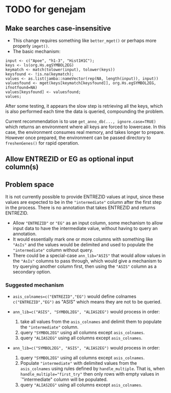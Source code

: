 # TODO for genejam

## Make searches case-insensitive

* This change requires something like `better_mget()` or
perhaps more properly `imget()`.
* The basic mechanism:

```{r, imget}
input <- c("Apoe", "h1-3", "Hist1H1C");
keys <- ls(org.Hs.egSYMBOL2EG)
keymatch <- match(tolower(input), tolower(keys))
keysfound <- !is.na(keymatch);
values <- as.list(jamba::nameVector(rep(NA, length(input)), input))
valuesfound <- mget(keys[keymatch[keysfound]], org.Hs.egSYMBOL2EG, ifnotfound=NA)
values[keysfound] <- valuesfound;
values;
```

After some testing, it appears the slow step is retrieving all
the keys, which is also performed each time the data is queried,
compounding the problem.

Current recommendation is to use `get_anno_db(..., ignore.case=TRUE)`
which returns an environment where all keys are forced to lowercase.
In this case, the environment consumes real memory, and takes longer
to prepare. However once prepared, the environment can be passed
directory to `freshenGenes()` for rapid operation.

## Allow ENTREZID or EG as optional input column(s)

## Problem space

It is not currently possible to provide ENTREZID values at input,
since these values are expected to be in the `"intermediate"` column
after the first step in the process. There is no annotation that
takes ENTREZID and returns ENTREZID.

* Allow `"ENTREZID"` or `"EG"` as an input column, some mechanism to
allow input data to have the intermediate value, without
having to query an annotation.
* It would essentially mark one or more columns with something like 
`"AsIs"` and the values would be delimited and used to populate
the `"intermediate"` column without query.
* There could be a special-case `ann_lib="ASIS"` that would allow
values in the `"AsIs"` columns to pass through, which would give
a mechanism to try querying another column first, then using the
`"ASIS"` column as a secondary option.

### Suggested mechanism

* `asis_colnames=c("ENTREZID","EG")` would define colnames `c("ENTREZID","EG")`
as "ASIS" which means they are not to be queried.
* `ann_lib=c("ASIS", "SYMBOL2EG", "ALIAS2EG")` would process in order:

    1. take all values from the `asis_colnames` and delimit them
    to populate the `"intermediate"` column.
    2. query `"SYMBOL2EG"` using all columns except `asis_colnames`.
    3. query `"ALIAS2EG"` using all columns except `asis_colnames`.

* `ann_lib=c("SYMBOL2EG", "ASIS", "ALIAS2EG")` would process in order:

   1. query `"SYMBOL2EG"` using all columns except `asis_colnames`.
   2. Populate `"intermediate"` with delimited values from the
   `asis_colnames` using rules defined by `handle_multiple`. That
   is, when `handle_multiple="first_try"` then only rows with
   empty values in `"intermediate" column will be populated.
   3. query `"ALIAS2EG"` using all columns except `asis_colnames`.
   

